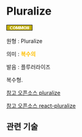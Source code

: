 <d-title>

# Pluralize

</d-title>

<d-label>

<d-inner>

![Common](../2TAT1C/Label_Common.png)

</d-inner>

</d-label>

<d-origin>

원형 : Pluralize

</d-origin>

<d-mean>

의미  : <span style="color:#FFBF00; font-weight:bold;">복수의</span>

</d-mean>

<d-pronunciation>

발음 : 플루러라이즈

</d-pronunciation>

<d-content>

복수형.

[참고 오픈소스 pluralize](https://github.com/blakeembrey/pluralize)

[참고 오픈소스 react-pluralize ](https://github.com/tsmith123/react-pluralize)

</d-content>

## 관련 기술



